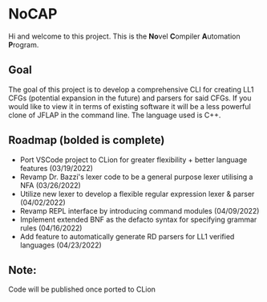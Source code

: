 # NoCAP
Hi and welcome to this project. This is the **No**vel **C**ompiler **A**utomation **P**rogram. 
## Goal
The goal of this project is to develop a comprehensive CLI for creating LL1 CFGs (potential expansion in the future) and parsers for said CFGs. If you would like to view it in terms of existing software it will be a less powerful clone of JFLAP in the command line. The language used is C++. 
## Roadmap (bolded is complete)
* Port VSCode project to CLion for greater flexibility + better language features (03/19/2022)
* Revamp Dr. Bazzi's lexer code to be a general purpose lexer utilising a NFA (03/26/2022)
* Utilize new lexer to develop a flexible regular expression lexer & parser (04/02/2022)
* Revamp REPL interface by introducing command modules (04/09/2022)
* Implement extended BNF as the defacto syntax for specifying grammar rules (04/16/2022)
* Add feature to automatically generate RD parsers for LL1 verified languages (04/23/2022)

## Note:
Code will be published once ported to CLion
